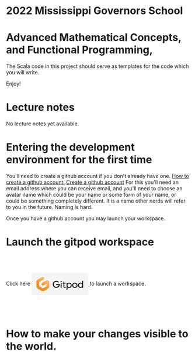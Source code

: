 # 2022 Mississippi Governors School

# Advanced Mathematical Concepts, and Functional Programming,

The Scala code in this project should serve as templates for the
code which you will write.

Enjoy!

# Lecture notes

No lecture notes yet available.

# Entering the development environment for the first time

You'll need to create a github account if you don't already have one.
<a href="https://www.wikihow.com/Create-an-Account-on-GitHub">How to create a github account.</a>
<a href="https://github.com/join">Create a github account</a>
For this you'll need an email address where you can receive email,
and you'll need to choose an avatar name which could be your name or 
some form of your name, or could be something completely different.  It 
is a name other nerds will refer to you in the future.   Naming is hard.

Once you have a github account you may launch your workspace.

# Launch the gitpod workspace

Click here  <a href="http://gitpod.io/#https://github.com/jimka2001/mgs-2022">
    <img alt="gitpod" 
        src="img/gitpod.png" 
        style="vertical-align:middle;margin:50px 0px">
    </a> to launch a workspace.

# How to make your changes visible to the world.
